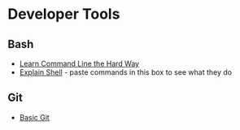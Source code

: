 # Developer Tools

## Bash
* [Learn Command Line the Hard Way](http://cli.learncodethehardway.org/)
* [Explain Shell](http://explainshell.com/) - paste commands in this box to see what they do

## Git
* [Basic Git](/GitOperations)